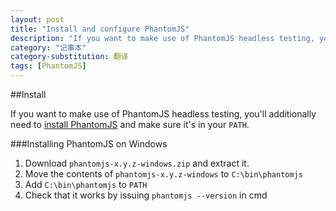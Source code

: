 ```yaml
---
layout: post
title: "Install and configure PhantomJS"
description: "If you want to make use of PhantomJS headless testing, you'll additionally need to install PhantomJS and make sure it's in your PATH."
category: "记事本"
category-substitution: 翻译
tags: [PhantomJS]
---
```

##Install

If you want to make use of PhantomJS headless testing, you'll additionally need to [install PhantomJS](http://phantomjs.org/download.html) and make sure it's in your `PATH`.

###Installing PhantomJS on Windows

1. Download `phantomjs-x.y.z-windows.zip` and extract it.
2. Move the contents of `phantomjs-x.y.z-windows` to `C:\bin\phantomjs`
3. Add `C:\bin\phantomjs` to `PATH`
4. Check that it works by issuing `phantomjs --version` in cmd

    






